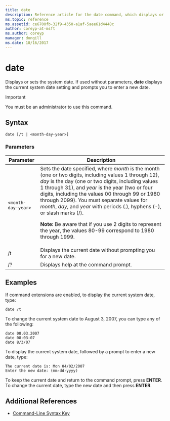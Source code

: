 ```yaml
---
title: date
description: Reference article for the date command, which displays or sets the system date. If used without parameters,
ms.topic: reference
ms.assetid: ce6700fb-32f9-4350-a1af-5aee61d4448c
author: coreyp-at-msft
ms.author: coreyp
manager: dongill
ms.date: 10/16/2017
---
```


# date

Displays or sets the system date. If used without parameters, **date** displays the current system date setting and prompts you to enter a new date.

>[!IMPORTANT]
> You must be an administrator to use this command.

## Syntax

```
date [/t | <month-day-year>]
```

### Parameters

| Parameter | Description |
| --------- | ----------- |
| `<month-day-year>` | Sets the date specified, where *month* is the month (one or two digits, including values 1 through 12), *day* is the day (one or two digits, including values 1 through 31), and *year* is the year (two or four digits, including the values 00 through 99 or 1980 through 2099). You must separate values for *month*, *day*, and *year* with periods (.), hyphens (-), or slash marks (/).<p>**Note:** Be aware that if you use 2 digits to represent the year, the values 80-99 correspond to 1980 through 1999. |
| /t | Displays the current date without prompting you for a new date. |
| /? | Displays help at the command prompt. |

## Examples

If command extensions are enabled, to display the current system date, type:

```
date /t
```

To change the current system date to August 3, 2007, you can type any of the following:

```
date 08.03.2007
date 08-03-07
date 8/3/07
```

To display the current system date, followed by a prompt to enter a new date, type:

```
The current date is: Mon 04/02/2007
Enter the new date: (mm-dd-yyyy)
```

To keep the current date and return to the command prompt, press **ENTER**. To change the current date, type the new date and then press **ENTER**.

## Additional References

- [Command-Line Syntax Key](command-line-syntax-key.md)